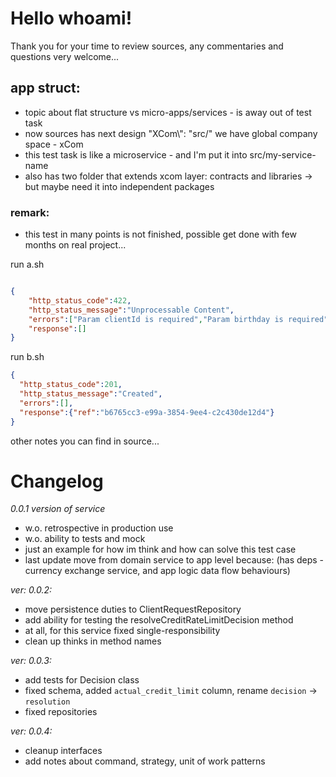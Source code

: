 # Hello whoami!

Thank you for your time to review sources,
any commentaries and questions very welcome...

## app struct: 
- topic about flat structure vs micro-apps/services - is away out of test task
- now sources has next design "XCom\\": "src/" we have global company space - xCom
- this test task is like a microservice - and I'm put it into  src/my-service-name
- also has two folder that extends xcom layer: contracts and libraries -> but maybe need it into independent packages

### remark:
- this test in many points is not finished, possible get done with few months on real project...

run a.sh
```json

{
    "http_status_code":422,
    "http_status_message":"Unprocessable Content",
    "errors":["Param clientId is required","Param birthday is required","Param requestedCreditLimit is required"],
    "response":[]
}
```

run b.sh
```json
{
  "http_status_code":201,
  "http_status_message":"Created",
  "errors":[],
  "response":{"ref":"b6765cc3-e99a-3854-9ee4-c2c430de12d4"}
}
```

other notes you can find in source...

# Changelog

_0.0.1 version of service_

- w.o. retrospective in production use
- w.o. ability to tests and mock
- just an example for how im think and how can solve this test case
- last update move from domain service to app level because: (has deps - currency exchange service, and app logic data flow behaviours)

_ver: 0.0.2:_

- move persistence duties to ClientRequestRepository
- add ability for testing the resolveCreditRateLimitDecision method
- at all, for this service fixed single-responsibility
- clean up thinks in method names

_ver: 0.0.3:_

- add tests for Decision class
- fixed schema, added `actual_credit_limit` column, rename `decision` -> `resolution`
- fixed repositories

_ver: 0.0.4:_

- cleanup interfaces
- add notes about command, strategy, unit of work patterns